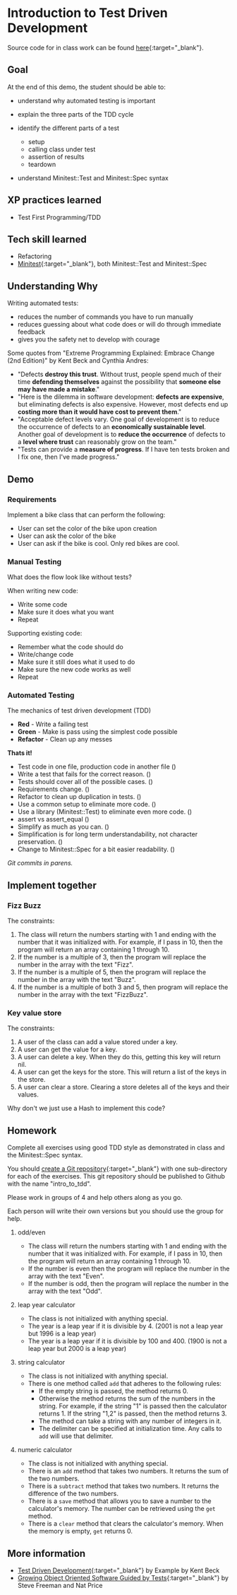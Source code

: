 # Introduction to Test Driven Development

Source code for in class work can be found [here](https://github.com/Galvanize-IT/testingDemo){:target="_blank"}.

## Goal
At the end of this demo, the student should be able to:

* understand why automated testing is important
* explain the three parts of the TDD cycle
* identify the different parts of a test
    * setup
    * calling class under test
    * assertion of results
    * teardown

* understand Minitest::Test and Minitest::Spec syntax

## XP practices learned
* Test First Programming/TDD

## Tech skill learned
* Refactoring
* [Minitest](https://github.com/seattlerb/minitest){:target="_blank"}, both Minitest::Test and Minitest::Spec

## Understanding Why

Writing automated tests:

* reduces the number of commands you have to run manually
* reduces guessing about what code does or will do through immediate feedback
* gives you the safety net to develop with courage

Some quotes from "Extreme Programming Explained: Embrace Change (2nd Edition)" by Kent Beck and Cynthia Andres:

* "Defects **destroy this trust**. Without trust, people spend much of their time **defending themselves** against the possibility that **someone else may have made a mistake**."
* "Here is the dilemma in software development: **defects are expensive**, but eliminating defects is also expensive. However, most defects end up **costing more than it would have cost to prevent them**."
* "Acceptable defect levels vary. One goal of development is to reduce the occurrence of defects to an **economically sustainable level**. Another goal of development is to **reduce the occurrence** of defects to a **level where trust** can reasonably grow on the team."
* "Tests can provide a **measure of progress**. If I have ten tests broken and I fix one, then I've made progress."

## Demo

### Requirements

Implement a bike class that can perform the following:

* User can set the color of the bike upon creation
* User can ask the color of the bike
* User can ask if the bike is cool. Only red bikes are cool.

### Manual Testing
What does the flow look like without tests?

When writing new code:

* Write some code
* Make sure it does what you want
* Repeat

Supporting existing code:

* Remember what the code should do
* Write/change code
* Make sure it still does what it used to do
* Make sure the new code works as well
* Repeat

### Automated Testing

The mechanics of test driven development (TDD)

* **Red** - Write a failing test
* **Green** - Make is pass using the simplest code possible
* **Refactor** - Clean up any messes

**Thats it!**

* Test code in one file, production code in another file ()
* Write a test that fails for the correct reason. ()
* Tests should cover all of the possible cases. ()
* Requirements change. ()
* Refactor to clean up duplication in tests. ()
* Use a common setup to eliminate more code. ()
* Use a library (Minitest::Test) to eliminate even more code. ()
* assert vs assert_equal ()
* Simplify as much as you can. ()
* Simplification is for long term understandability, not character preservation. ()
* Change to Minitest::Spec for a bit easier readability. ()

*Git commits in parens.*

## Implement together

### Fizz Buzz

The constraints:

1. The class will return the numbers starting with 1 and ending with the number that it was initialized with. For example, if I
pass in 10, then the program will return an array containing 1 through 10.
1. If the number is a multiple of 3, then the program will replace the number in the array with the text "Fizz".
1. If the number is a multiple of 5, then the program will replace the number in the array with the text "Buzz".
1. If the number is a multiple of both 3 and 5, then program will replace the number in the array with the text "FizzBuzz".

### Key value store

The constraints:

1. A user of the class can add a value stored under a key.
1. A user can get the value for a key.
1. A user can delete a key. When they do this, getting this key will return nil.
1. A user can get the keys for the store. This will return a list of the keys in the store.
1. A user can clear a store. Clearing a store deletes all of the keys and their values.

Why don't we just use a Hash to implement this code?

## Homework

Complete all exercises using good TDD style as demonstrated in class and the Minitest::Spec syntax.

You should [create a Git repository](http://git-scm.com/book/en/Git-Basics-Getting-a-Git-Repository){:target="_blank"}
with one sub-directory for each of the exercises. This git repository should be published to Github with the name
"intro_to_tdd".

Please work in groups of 4 and help others along as you go.

Each person will write their own versions but you should use the group for help.

1. odd/even
    * The class will return the numbers starting with 1 and ending with the number that it was initialized with. For example, if I
    pass in 10, then the program will return an array containing 1 through 10.
    * If the number is even then the program will replace the number in the array with the text "Even".
    * If the number is odd, then the program will replace the number in the array with the text "Odd".

1. leap year calculator
    * The class is not initialized with anything special.
    * The year is a leap year if it is divisible by 4. (2001 is not a leap year but 1996 is a leap year)
    * The year is a leap year if it is divisible by 100 and 400. (1900 is not a leap year but 2000 is a leap year)

1. string calculator
    * The class is not initialized with anything special.
    * There is one method called `add` that adheres to the following rules:
        * If the empty string is passed, the method returns 0.
        * Otherwise the method returns the sum of the numbers in the string. For example, if the string "1" is passed then
        the calculator returns 1. If the string "1,2" is passed, then the method returns 3.
        * The method can take a string with any number of integers in it.
        * The delimiter can be specified at initialization time. Any calls to `add` will use that delimiter.

1. numeric calculator
    * The class is not initialized with anything special.
    * There is an `add` method that takes two numbers. It returns the sum of the two numbers.
    * There is a `subtract` method that takes two numbers. It returns the difference of the two numbers.
    * There is a `save` method that allows you to save a number to the calculator's memory. The number can be retrieved using the
    `get` method.
    * There is a `clear` method that clears the calculator's memory. When the memory is empty, `get` returns 0.

## More information

* [Test Driven Development](http://www.amazon.com/Test-Driven-Development-By-Example/dp/0321146530){:target="_blank"} by Example by Kent Beck
* [Growing Object Oriented Software Guided by Tests](http://www.amazon.com/Growing-Object-Oriented-Software-Guided-Tests/dp/0321503627){:target="_blank"} by Steve Freeman and Nat Price